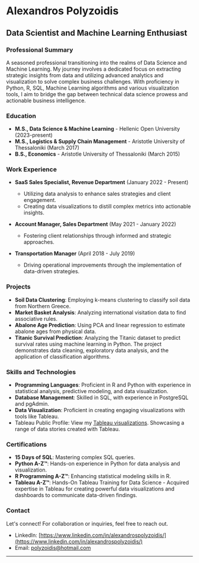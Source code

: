 # Alexandros Polyzoidis

## Data Scientist and Machine Learning Enthusiast

### Professional Summary
A seasoned professional transitioning into the realms of Data Science and Machine Learning. My journey involves a dedicated focus on extracting strategic insights from data and utilizing advanced analytics and visualization to solve complex business challenges. With proficiency in Python, R, SQL, Machine Learning algorithms and various visualization tools, I aim to bridge the gap between technical data science prowess and actionable business intelligence.

### Education
- **M.S., Data Science & Machine Learning** - Hellenic Open University (2023-present)
- **M.S., Logistics & Supply Chain Management** - Aristotle University of Thessaloniki (March 2017)
- **B.S., Economics** - Aristotle University of Thessaloniki (March 2015)

### Work Experience
- **SaaS Sales Specialist, Revenue Department** (January 2022 - Present)
  - Utilizing data analysis to enhance sales strategies and client engagement.
  - Creating data visualizations to distill complex metrics into actionable insights.
  
- **Account Manager, Sales Department** (May 2021 - January 2022)
  - Fostering client relationships through informed and strategic approaches.

- **Transportation Manager** (April 2018 - July 2019)
  - Driving operational improvements through the implementation of data-driven strategies.

### Projects
- **Soil Data Clustering**: Employing k-means clustering to classify soil data from Northern Greece.
- **Market Basket Analysis**: Analyzing international visitation data to find associative rules.
- **Abalone Age Prediction**: Using PCA and linear regression to estimate abalone ages from physical data.
- **Titanic Survival Prediction**: Analyzing the Titanic dataset to predict survival rates using machine learning in Python. The project demonstrates data cleaning, exploratory data analysis, and the application of classification algorithms.

### Skills and Technologies
- **Programming Languages**: Proficient in R and Python with experience in statistical analysis, predictive modeling, and data visualization.
- **Database Management**: Skilled in SQL, with experience in PostgreSQL and pgAdmin.
- **Data Visualization**: Proficient in creating engaging visualizations with tools like Tableau.
- Tableau Public Profile: View my [Tableau visualizations](https://public.tableau.com/app/profile/alexandros.polyzoidis/vizzes). Showcasing a range of data stories created with Tableau.


### Certifications
- **15 Days of SQL**: Mastering complex SQL queries.
- **Python A-Z™**: Hands-on experience in Python for data analysis and visualization.
- **R Programming A-Z™**: Enhancing statistical modeling skills in R.
- **Tableau A-Z™**: Hands-On Tableau Training for Data Science - Acquired expertise in Tableau for creating powerful data visualizations and dashboards to communicate data-driven findings.

### Contact
Let's connect! For collaboration or inquiries, feel free to reach out.
- LinkedIn: [https://www.linkedin.com/in/alexandrospolyzoidis/](https://www.linkedin.com/in/alexandrospolyzoidis/)
- Email: [polyzoidis@hotmail.com](mailto:polyzoidis@hotmail.com)

---
